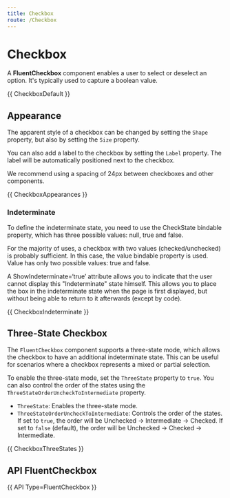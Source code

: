 ```yaml
---
title: Checkbox
route: /Checkbox
---
```


# Checkbox

A **FluentCheckbox** component enables a user to select or deselect an option.
It's typically used to capture a boolean value.

{{ CheckboxDefault }}

## Appearance

The apparent style of a checkbox can be changed by setting the `Shape` property, but also by setting the `Size` property.

You can also add a label to the checkbox by setting the `Label` property.
The label will be automatically positioned next to the checkbox.

We recommend using a spacing of 24px between checkboxes and other components.

{{ CheckboxAppearances }}


### Indeterminate

To define the indeterminate state, you need to use the CheckState bindable property,
which has three possible values: null, true and false.

For the majority of uses, a checkbox with two values (checked/unchecked) is probably sufficient.
In this case, the value bindable property is used.
Value has only two possible values: true and false.

A ShowIndeterminate=‘true’ attribute allows you to indicate that the user cannot display this "Indeterminate"
state himself. This allows you to place the box in the indeterminate state when the page is first displayed, but
without being able to return to it afterwards (except by code).

{{ CheckboxIndeterminate }}

## Three-State Checkbox

The `FluentCheckbox` component supports a three-state mode, which allows the checkbox to have an additional indeterminate state. This can be useful for scenarios where a checkbox represents a mixed or partial selection.

To enable the three-state mode, set the `ThreeState` property to `true`. You can also control the order of the states using the `ThreeStateOrderUncheckToIntermediate` property.

- `ThreeState`: Enables the three-state mode.
- `ThreeStateOrderUncheckToIntermediate`: Controls the order of the states. If set to `true`, the order will be Unchecked -> Intermediate -> Checked. If set to `false` (default), the order will be Unchecked -> Checked -> Intermediate.

{{ CheckboxThreeStates }}

## API FluentCheckbox

{{ API Type=FluentCheckbox }}
